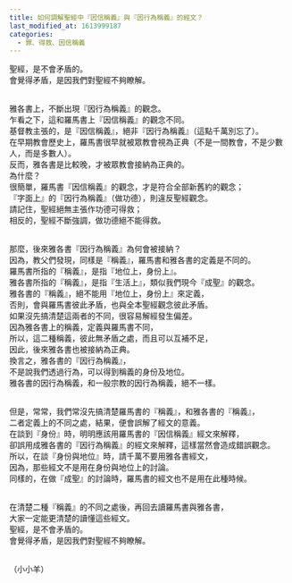 ```yaml
---
title: 如何調解聖經中『因信稱義』與『因行為稱義』的經文？
last_modified_at: 1613999187
categories:
  - 罪、得救、因信稱義
---
```


<p>聖經，是不會矛盾的。<br>
會覺得矛盾，是因我們對聖經不夠瞭解。</p>

<p><br>
雅各書上，不斷出現『因行為稱義』的觀念。<br>
乍看之下，這和羅馬書上『因信稱義』的觀念不同。<br>
基督教主張的，是『因信稱義』，絕非『因行為稱義』（這點千萬別忘了）。<br>
在早期教會歷史上，羅馬書很早就被眾教會視為正典（不是一間教會，不是少數人，而是多數人）。<br>
反而，雅各書是比較晚，才被眾教會接納為正典的。<br>
為什麼？<br>
很簡單，羅馬書『因信稱義』的觀念，才是符合全部新舊約的觀念；<br>
『字面上』的『因行為稱義』（做功德），則違反聖經觀念。<br>
請記住，聖經絕無主張作功德可得救；<br>
相反的，聖經不斷強調，做功德絕不能得救。</p>

<p><br>
那麼，後來雅各書『因行為稱義』為何會被接納？<br>
因為，教父們發現，同樣是『稱義』，羅馬書和雅各書的定義是不同的。<br>
羅馬書所指的『稱義』，是指『地位上，身份上』。<br>
雅各書所指的『稱義』，是指『生活上』，類似我們現今『成聖』的觀念。<br>
雅各書的『稱義』，絕不能用『地位上，身份上』來定義，<br>
否則，會與羅馬書彼此矛盾，也與全本聖經觀念彼此矛盾。<br>
如果沒先搞清楚這兩者的不同，很容易解經發生偏差。<br>
因為雅各書上的稱義，定義與羅馬書不同，<br>
所以，這二種稱義，彼此無矛盾之處，而且可以互補不足，<br>
因此，後來雅各書也被接納為正典。<br>
換言之，雅各書的『因行為稱義』，<br>
不是說我們透過行為，可以得到稱義的身份及地位。<br>
雅各書的因行為稱義，和一般宗教的因行為稱義，絕不一樣。</p>

<p><br>
但是，常常，我們常沒先搞清楚羅馬書的『稱義』，和雅各書的『稱義』，<br>
二者定義上的不同之處，結果，便會誤解了經文的意義。<br>
在談到『身份』時，明明應該用羅馬書的『因信稱義』經文來解釋，<br>
卻誤用成雅各書的『因行為稱義』的經文來解釋，這樣當然會造成錯誤觀念。<br>
所以，在談『身份與地位』時，請千萬不要用雅各書經文，<br>
因為，那些經文不是用在身份與地位上的討論。<br>
同樣的，在做『成聖』的討論時，羅馬書的經文也不是用在此種時候。</p>

<p><br>
在清楚二種『稱義』的不同之處後，再回去讀羅馬書與雅各書，<br>
大家一定能更清楚的讀懂這些經文。<br>
聖經，是不會矛盾的。<br>
會覺得矛盾，是因我們對聖經不夠瞭解。</p>

<p><br>
（小小羊）</p>

